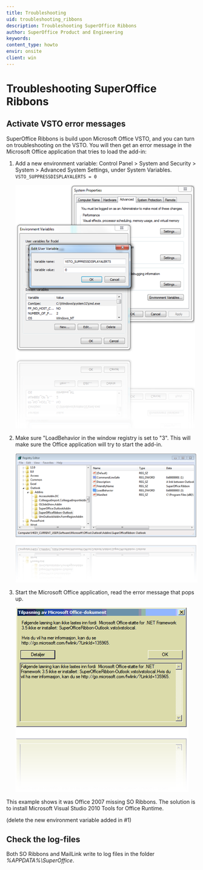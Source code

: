 ```yaml
---
title: Troubleshooting
uid: troubleshooting_ribbons
description: Troubleshooting SuperOffice Ribbons
author: SuperOffice Product and Engineering
keywords:
content_type: howto
envir: onsite
client: win
---
```


# Troubleshooting SuperOffice Ribbons

## Activate VSTO error messages

SuperOffice Ribbons is build upon Microsoft Office VSTO, and you can turn on troubleshooting on the VSTO. You will then get an error message in the Microsoft Office application that tries to load the add-in:

1. Add a new environment variable: Control Panel > System and Security > System > Advanced System Settings, under System Variables. `VSTO_SUPPRESSDISPLAYALERTS = 0`

    ![x -screenshot][img1]

2. Make sure "LoadBehavior in the window registry is set to "3". This will make sure the Office application will try to start the add-in.

    ![x -screenshot][img2]

3. Start the Microsoft Office application, read the error message that pops up.

    ![x -screenshot][img3]

This example shows it was Office 2007 missing SO Ribbons. The solution is to install Microsoft Visual Studio 2010 Tools for Office Runtime.

(delete the new environment variable added in #1)

## Check the log-files

Both SO Ribbons and MailLink write to log files in the folder *%APPDATA%\SuperOffice*.

<!-- Referenced images -->
[img1]: media/vsto1.png
[img2]: media/vsto2.png
[img3]: media/vsto3.png
